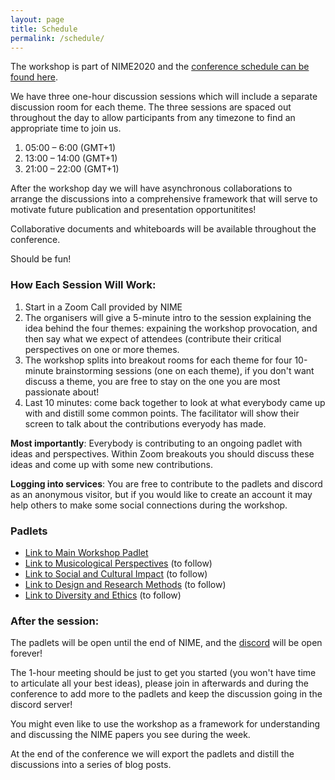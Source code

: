 ```yaml
---
layout: page
title: Schedule
permalink: /schedule/
---
```


The workshop is part of NIME2020 and the [conference schedule can be found here](https://nime2020.bcu.ac.uk/programme/).

We have three one-hour discussion sessions which will include a separate discussion room for each theme. The three sessions are spaced out throughout the day to allow participants from any timezone to find an appropriate time to join us.

1. 05:00 – 6:00 (GMT+1)
2. 13:00 – 14:00 (GMT+1)
3. 21:00 – 22:00 (GMT+1)

After the workshop day we will have asynchronous collaborations to arrange the discussions into a comprehensive framework that will serve to motivate future publication and presentation opportunitites!

Collaborative documents and whiteboards will be available throughout the conference.

Should be fun!

### How Each Session Will Work:

1. Start in a Zoom Call provided by NIME
2. The organisers will give a 5-minute intro to the session explaining the idea behind the four themes: expaining the workshop provocation, and then say what we expect of attendees (contribute their critical perspectives on one or more themes.
3. The workshop splits into breakout rooms for each theme for four 10-minute brainstorming sessions (one on each theme), if you don't want discuss a theme, you are free to stay on the one you are most passionate about!
4. Last 10 minutes: come back together to look at what everybody came up with and distill some common points. The facilitator will show their screen to talk about the contributions everyody has made.

**Most importantly**: Everybody is contributing to an ongoing padlet with ideas and perspectives. Within Zoom breakouts you should discuss these ideas and come up with some new contributions.

**Logging into services**: You are free to contribute to the padlets and discord as an anonymous visitor, but if you would like to create an account it may help others to make some social connections during the workshop.

### Padlets

- [Link to Main Workshop Padlet](https://padlet.com/charlesmatarles/1xft4xqn9jit55n7)
- [Link to Musicological Perspectives]() (to follow)
- [Link to Social and Cultural Impact]() (to follow)
- [Link to Design and Research Methods]() (to follow)
- [Link to Diversity and Ethics]() (to follow)

### After the session:

The padlets will be open until the end of NIME, and the [discord](https://discord.gg/cPb69Rh) will be open forever!

The 1-hour meeting should be just to get you started (you won't have time to articulate all your best ideas), please join in afterwards and during the conference to add more to the padlets and keep the discussion going in the discord server!

You might even like to use the workshop as a framework for understanding and discussing the NIME papers you see during the week.

At the end of the conference we will export the padlets and distill the discussions into a series of blog posts.
